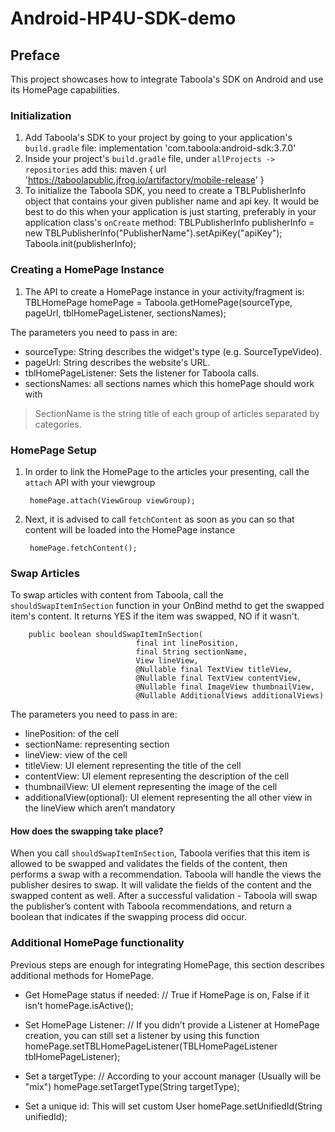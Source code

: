 # Android-HP4U-SDK-demo

## Preface

This project showcases how to integrate Taboola's SDK on Android and use its HomePage capabilities.

### Initialization

1. Add Taboola's SDK to your project by going to your application's `build.gradle` file:
   implementation 'com.taboola:android-sdk:3.7.0'
2. Inside your project's `build.gradle` file, under `allProjects -> repositories` add this:
   maven {
   url 'https://taboolapublic.jfrog.io/artifactory/mobile-release'
   }
3. To initialize the Taboola SDK, you need to create a TBLPublisherInfo object that contains your given publisher name and api key.
   It would be best to do this when your application is just starting, preferably in your application class's `onCreate` method:
   TBLPublisherInfo publisherInfo = new TBLPublisherInfo("PublisherName").setApiKey("apiKey");
   Taboola.init(publisherInfo);

### Creating a HomePage Instance

1. The API to create a HomePage instance in your activity/fragment is:
   TBLHomePage homePage = Taboola.getHomePage(sourceType, pageUrl, tblHomePageListener, sectionsNames);

The parameters you need to pass in are:
- sourceType: String describes the widget's type (e.g. SourceTypeVideo).
- pageUrl: String describes the website's URL.
- tblHomePageListener: Sets the listener for Taboola calls.
- sectionsNames: all sections names which this homePage should work with

> SectionName is the string title of each group of articles separated by categories.

### HomePage Setup

1. In order to link the HomePage to the articles your presenting, call the `attach` API with your viewgroup

        homePage.attach(ViewGroup viewGroup);

2. Next, it is advised to call `fetchContent` as soon as you can so that content will be loaded into the HomePage instance

        homePage.fetchContent();

### Swap Articles

To swap articles with content from Taboola,
call the `shouldSwapItemInSection` function in your OnBind methd to get the swapped item's content.
It returns YES if the item was swapped, NO if it wasn't.


        public boolean shouldSwapItemInSection(
                                final int linePosition,
                                final String sectionName, 
                                View lineView, 
                                @Nullable final TextView titleView,
                                @Nullable final TextView contentView,
                                @Nullable final ImageView thumbnailView,
                                @Nullable AdditionalViews additionalViews) 

The parameters you need to pass in are:
- linePosition: of the cell
- sectionName: representing section
- lineView: view of the cell
- titleView: UI element representing the title of the cell
- contentView: UI element representing the description of the cell
- thumbnailView: UI element representing the image of the cell
- additionalView(optional): UI element representing the all other view in the lineView which aren’t mandatory

#### How does the swapping take place?
When you call `shouldSwapItemInSection`, Taboola verifies that this item is allowed to be swapped and validates the fields of the content, then performs a swap with a recommendation.
Taboola will handle the views the publisher desires to swap.
It will validate the fields of the content and the swapped content as well.
After a successful validation - Taboola will swap the publisher’s content with Taboola recommendations, and return a boolean that indicates if the swapping process did occur.

### Additional HomePage functionality

Previous steps are enough for integrating HomePage, this section describes additional methods for HomePage.

- Get HomePage status if needed: // True if HomePage is on, False if it isn't
  homePage.isActive();


- Set HomePage Listener: // If you didn’t provide a Listener at HomePage creation, you can still set a listener by using this function
  homePage.setTBLHomePageListener(TBLHomePageListener tblHomePageListener);


- Set a targetType: // According to your account manager (Usually will be "mix")
  homePage.setTargetType(String targetType);


- Set a unique id: This will set custom User
  homePage.setUnifiedId(String unifiedId);
  